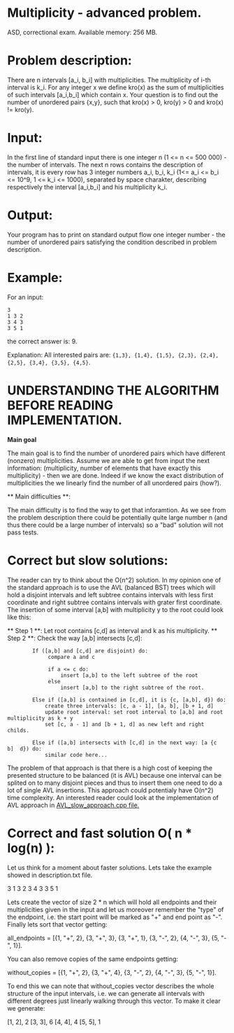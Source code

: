 # Multiplicity - advanced problem.

ASD, correctional exam. Available memory: 256 MB.

# Problem description:

There are n intervals [a_i, b_i] with multiplicities. The multiplicity of i-th interval is k_i. For any integer x we define kro(x) as the sum of multiplicities of 
such intervals [a_i,b_i] which contain x. Your question is to find out the number of unordered pairs {x,y}, such that kro(x) > 0, kro(y) > 0 and kro(x) != kro(y).

# Input:

In the first line of standard input there is one integer n (1 <= n <= 500 000) - the number of intervals. The next n rows contains the description of intervals, it is
every row has 3 integer numbers a_i, b_i, k_i (1<= a_i <= b_i <= 10^9, 1 <= k_i <= 1000), separated by space charakter, describing respectively the interval [a_i,b_i]
and his multiplicity k_i.

# Output:

Your program has to print on standard output flow one integer number - the number of unordered pairs satisfying the condition described in problem description.

# Example:

For an input:         
```
3		
1 3 2
3 4 3
3 5 1
```
the correct answer is: 9.

Explanation: All interested pairs are: ```{1,3}, {1,4}, {1,5}, {2,3}, {2,4}, {2,5}, {3,4}, {3,5}, {4,5}```.

# UNDERSTANDING THE ALGORITHM BEFORE READING IMPLEMENTATION.

**Main goal**

The main goal is to find the number of unordered pairs which have different (nonzero) multiplicities. 
Assume we are able to get from input the next information: (multiplicity, number of elements that have exactly this multiplicity) - then we are done. Indeed if we 
know the exact distribution of multiplicities the we linearly find the number of all unordered pairs (how?). 

** Main difficulties **:

The main difficulty is to find the way to get that inforamtion. As we see from the problem description there could be potentially quite large number n (and thus there 
could be a large number of intervals) so a "bad" solution will not pass tests. 

# Correct but slow solutions:

The reader can try to think about the O(n^2) solution. In my opinion one of the standard approach is to use the AVL (balanced BST) trees which will hold a disjoint
intervals and left subtree contains intervals with less first coordinate and right subtree contains intervals with grater first coordinate.
The insertion of some interval [a,b] with multiplicity y to the root could look like this: 

** Step 1 **: Let root contains [c,d] as interval and k as his multiplicity.
** Step 2 **: Check the way [a,b] intersects [c,d]:
```
		If ([a,b] and [c,d] are disjoint) do:
			 compare a and c

			 if a <= c do:
				 insert [a,b] to the left subtree of the root
			 else
				 insert [a,b] to the right subtree of the root.

		Else if ([a,b] is contained in [c,d], it is {c, [a,b], d}) do:
			create three intervals: [c, a - 1], [a, b], [b + 1, d]
			update root interval: set root interval to [a,b] and root multiplicity as k + y
			set [c, a - 1] and [b + 1, d] as new left and right childs.

		Else if ([a,b] intersects with [c,d] in the next way: [a {c  b]  d}) do:
			similar code here...
```


The problem of that approach is that there is a high cost of keeping the presented structure to be balanced (it is AVL) because one interval can be splited on to 
many disjoint pieces and thus to insert them one need to do a lot of single AVL insertions. This approach could potentialy have O(n^2) time complexity. An interested
reader could look at the implementation of AVL approach in [AVL_slow_approach.cpp file.](https://github.com/MrRuper/Algorithms-and-Data-Structures/blob/main/multiplicity/AVL_slow_approach.cpp)



# Correct and fast solution O( n * log(n) ):

Let us think for a moment about faster solutions. Lets take the example showed in description.txt file. 

3
1 3 2
3 4 3
3 5 1

Lets create the vector of size 2 * n which will hold all endpoints and their multiplicities given in the input and let us moreover remember the "type" of the endpoint, i.e. the 
start point will be marked as "+" and end point as "-". Finally lets sort that vector getting:

all_endpoints = [{1, "+", 2}, {3, "+", 3}, {3, "+", 1}, {3, "-", 2}, {4, "-", 3}, {5, "-", 1}].

You can also remove copies of the same endpoints getting:

without_copies = [{1, "+", 2}, {3, "+", 4}, {3, "-", 2}, {4, "-", 3}, {5, "-", 1}].

To end this we can note that without_copies vector describes the whole structure of the input intervals, i.e. we can generate all intervals with different 
degrees just linearly walking through this vector. To make it clear we generate:

[1, 2], 2 
[3, 3], 6
[4, 4], 4
[5, 5], 1 

